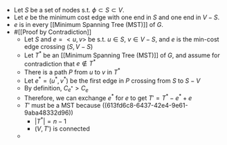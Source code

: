 - Let $S$ be a set of nodes s.t. $\phi \subset S \subset V$.
- Let $e$ be the minimum cost edge with one end in $S$ and one end in $V - S$.
- $e$ is in every [[Minimum Spanning Tree (MST)]] of $G$.
- #[[Proof by Contradiction]]
	- Let $S$ and $e = <u,v>$ be s.t. $u \in S$, $v \in V-S$, and $e$ is the min-cost edge crossing $(S, V-S)$
	- Let $T^*$ be an [[Minimum Spanning Tree (MST)]] of $G$, and assume for contradiction that $e \notin T^*$
	- There is a path $P$ from $u$ to $v$ in $T^*$
	- Let $e^* = (u^*, v^*)$ be the first edge in $P$ crossing from $S$ to $S-V$
	- By definition, $C_{e^*} > C_e$
	- Therefore, we can exchange $e^*$ for $e$ to get $T' = T^* - e^* + e$
	- $T'$ must be a MST because ((613fd6c8-6437-42e4-9e61-9aba48332d96))
		- $|T^*| = n-1$
		- $(V, T')$ is connected
	-